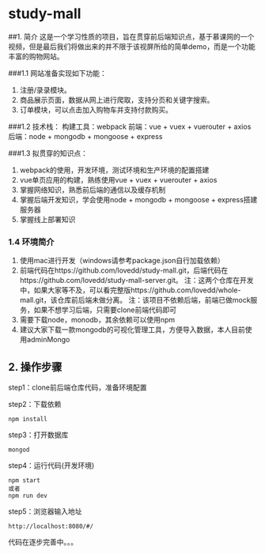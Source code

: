# study-mall

##1. 简介
这是一个学习性质的项目，旨在贯穿前后端知识点，基于慕课网的一个视频，但是最后我们将做出来的并不限于该视屏所给的简单demo，而是一个功能丰富的购物网站。

###1.1 网站准备实现如下功能：
1. 注册/录录模块。
2. 商品展示页面，数据从网上进行爬取，支持分页和关键字搜索。
3. 订单模块，可以点击加入购物车并支持付款购买。

###1.2 技术栈：
构建工具：webpack
前端：vue + vuex + vuerouter + axios
后端：node + mongodb + mongoose + express

###1.3 拟贯穿的知识点：
1. webpack的使用，开发环境，测试环境和生产环境的配置搭建
2. vue单页应用的构建，熟练使用vue + vuex + vuerouter + axios
3. 掌握网络知识，熟悉前后端的通信以及缓存机制
4. 掌握后端开发知识，学会使用node + mongodb + mongoose + express搭建服务器
5. 掌握线上部署知识

### 1.4 环境简介
1. 使用mac进行开发（windows请参考package.json自行加载依赖）
2. 前端代码在https://github.com/lovedd/study-mall.git，后端代码在https://github.com/lovedd/study-mall-server.git。
注：这两个仓库在开发中，如果大家等不及，可以看完整版https://github.com/lovedd/whole-mall.git，该仓库前后端未做分离。
注：该项目不依赖后端，前端已做mock服务，如果不想学习后端，只需要clone前端代码即可
3. 需要下载node，monodb，其余依赖可以使用npm
4. 建议大家下载一款mongodb的可视化管理工具，方便导入数据，本人目前使用adminMongo

## 2. 操作步骤

step1：clone前后端仓库代码，准备环境配置

step2：下载依赖
```
npm install
```

step3：打开数据库
```
mongod

```
step4：运行代码(开发环境)
```
npm start
或者
npm run dev

```

step5：浏览器输入地址
```
http://localhost:8080/#/
```


代码在逐步完善中。。。
